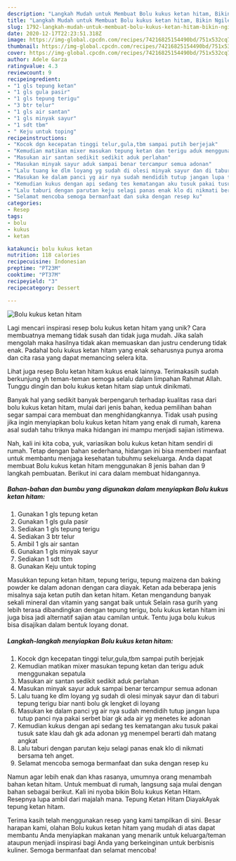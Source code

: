 ```yaml
---
description: "Langkah Mudah untuk Membuat Bolu kukus ketan hitam, Bikin Ngiler"
title: "Langkah Mudah untuk Membuat Bolu kukus ketan hitam, Bikin Ngiler"
slug: 1792-langkah-mudah-untuk-membuat-bolu-kukus-ketan-hitam-bikin-ngiler
date: 2020-12-17T22:23:51.318Z
image: https://img-global.cpcdn.com/recipes/74216825154490bd/751x532cq70/bolu-kukus-ketan-hitam-foto-resep-utama.jpg
thumbnail: https://img-global.cpcdn.com/recipes/74216825154490bd/751x532cq70/bolu-kukus-ketan-hitam-foto-resep-utama.jpg
cover: https://img-global.cpcdn.com/recipes/74216825154490bd/751x532cq70/bolu-kukus-ketan-hitam-foto-resep-utama.jpg
author: Adele Garza
ratingvalue: 4.3
reviewcount: 9
recipeingredient:
- "1 gls tepung ketan"
- "1 gls gula pasir"
- "1 gls tepung terigu"
- "3 btr telur"
- "1 gls air santan"
- "1 gls minyak sayur"
- "1 sdt tbm"
- " Keju untuk toping"
recipeinstructions:
- "Kocok dgn kecepatan tinggi telur,gula,tbm sampai putih berjejak"
- "Kemudian matikan mixer masukan tepung ketan dan terigu aduk menggunakan sepatula"
- "Masukan air santan sedikit sedikit aduk perlahan"
- "Masukan minyak sayur aduk sampai benar tercampur semua adonan"
- "Lalu tuang ke dlm loyang yg sudah di olesi minyak sayur dan di taburi tepung terigu biar nanti bolu gk lengket di loyang"
- "Masukan ke dalam panci yg air nya sudah mendidih tutup jangan lupa tutup panci nya pakai serbet biar gk ada air yg menetes ke adonan"
- "Kemudian kukus dengan api sedang tes kematangan aku tusuk pakai tusuk sate klau dah gk ada adonan yg menempel berarti dah matang angkat"
- "Lalu taburi dengan parutan keju selagi panas enak klo di nikmati bersama teh anget."
- "Selamat mencoba semoga bermanfaat dan suka dengan resep ku"
categories:
- Resep
tags:
- bolu
- kukus
- ketan

katakunci: bolu kukus ketan 
nutrition: 118 calories
recipecuisine: Indonesian
preptime: "PT23M"
cooktime: "PT37M"
recipeyield: "3"
recipecategory: Dessert

---
```



![Bolu kukus ketan hitam](https://img-global.cpcdn.com/recipes/74216825154490bd/751x532cq70/bolu-kukus-ketan-hitam-foto-resep-utama.jpg)

Lagi mencari inspirasi resep bolu kukus ketan hitam yang unik? Cara membuatnya memang tidak susah dan tidak juga mudah. Jika salah mengolah maka hasilnya tidak akan memuaskan dan justru cenderung tidak enak. Padahal bolu kukus ketan hitam yang enak seharusnya punya aroma dan cita rasa yang dapat memancing selera kita.

Lihat juga resep Bolu ketan hitam kukus enak lainnya. Terimakasih sudah berkunjung yh teman-teman semoga selalu dalam limpahan Rahmat Allah. Tunggu dingin dan bolu kukus ketan hitam siap untuk dinikmati.

Banyak hal yang sedikit banyak berpengaruh terhadap kualitas rasa dari bolu kukus ketan hitam, mulai dari jenis bahan, kedua pemilihan bahan segar sampai cara membuat dan menghidangkannya. Tidak usah pusing jika ingin menyiapkan bolu kukus ketan hitam yang enak di rumah, karena asal sudah tahu triknya maka hidangan ini mampu menjadi sajian istimewa.


Nah, kali ini kita coba, yuk, variasikan bolu kukus ketan hitam sendiri di rumah. Tetap dengan bahan sederhana, hidangan ini bisa memberi manfaat untuk membantu menjaga kesehatan tubuhmu sekeluarga. Anda dapat membuat Bolu kukus ketan hitam menggunakan 8 jenis bahan dan 9 langkah pembuatan. Berikut ini cara dalam membuat hidangannya.

<!--inarticleads1-->

##### Bahan-bahan dan bumbu yang digunakan dalam menyiapkan Bolu kukus ketan hitam:

1. Gunakan 1 gls tepung ketan
1. Gunakan 1 gls gula pasir
1. Sediakan 1 gls tepung terigu
1. Sediakan 3 btr telur
1. Ambil 1 gls air santan
1. Gunakan 1 gls minyak sayur
1. Sediakan 1 sdt tbm
1. Gunakan  Keju untuk toping


Masukkan tepung ketan hitam, tepung terigu, tepung maizena dan baking powder ke dalam adonan dengan cara diayak. Ketan ada beberapa jenis misalnya saja ketan putih dan ketan hitam. Ketan mengandung banyak sekali mineral dan vitamin yang sangat baik untuk Selain rasa gurih yang lebih terasa dibandingkan dengan tepung terigu, bolu kukus ketan hitam ini juga bisa jadi alternatif sajian atau camilan untuk. Tentu juga bolu kukus bisa disajikan dalam bentuk loyang donat. 

<!--inarticleads2-->

##### Langkah-langkah menyiapkan Bolu kukus ketan hitam:

1. Kocok dgn kecepatan tinggi telur,gula,tbm sampai putih berjejak
1. Kemudian matikan mixer masukan tepung ketan dan terigu aduk menggunakan sepatula
1. Masukan air santan sedikit sedikit aduk perlahan
1. Masukan minyak sayur aduk sampai benar tercampur semua adonan
1. Lalu tuang ke dlm loyang yg sudah di olesi minyak sayur dan di taburi tepung terigu biar nanti bolu gk lengket di loyang
1. Masukan ke dalam panci yg air nya sudah mendidih tutup jangan lupa tutup panci nya pakai serbet biar gk ada air yg menetes ke adonan
1. Kemudian kukus dengan api sedang tes kematangan aku tusuk pakai tusuk sate klau dah gk ada adonan yg menempel berarti dah matang angkat
1. Lalu taburi dengan parutan keju selagi panas enak klo di nikmati bersama teh anget.
1. Selamat mencoba semoga bermanfaat dan suka dengan resep ku


Namun agar lebih enak dan khas rasanya, umumnya orang menambah bahan ketan hitam. Untuk membuat di rumah, langsung saja mulai dengan bahan sebagai berikut. Kali ini nyoba bikin Bolu kukus Ketan Hitam. Resepnya lupa ambil dari majalah mana. Tepung Ketan Hitam DiayakAyak tepung ketan hitam. 

Terima kasih telah menggunakan resep yang kami tampilkan di sini. Besar harapan kami, olahan Bolu kukus ketan hitam yang mudah di atas dapat membantu Anda menyiapkan makanan yang menarik untuk keluarga/teman ataupun menjadi inspirasi bagi Anda yang berkeinginan untuk berbisnis kuliner. Semoga bermanfaat dan selamat mencoba!

